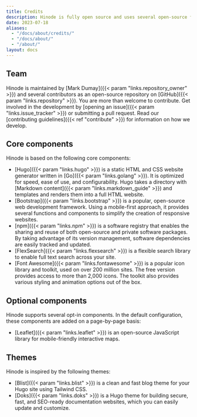 ```yaml
---
title: Credits
description: Hinode is fully open source and uses several open-source frameworks and libraries.
date: 2023-07-18
aliases:
  - "/docs/about/credits/"
  - "/docs/about/"
  - "/about/"
layout: docs
---
```


## Team

Hinode is maintained by [Mark Dumay]({{< param "links.repository_owner" >}}) and several contributors as an open-source repository on [GitHub]({{< param "links.repository" >}}). You are more than welcome to contribute. Get involved in the development by [opening an issue]({{< param "links.issue_tracker" >}}) or submitting a pull request. Read our [contributing guidelines]({{< ref "contribute" >}}) for information on how we develop.

## Core components

Hinode is based on the following core components:

- [Hugo]({{< param "links.hugo" >}}) is a static HTML and CSS website generator written in [Go]({{< param "links.golang" >}}). It is optimized for speed, ease of use, and configurability. Hugo takes a directory with [Markdown content]({{< param "links.markdown_guide" >}}) and templates and renders them into a full HTML website.
- [Bootstrap]({{< param "links.bootstrap" >}}) is a popular, open-source web development framework. Using a mobile-first approach, it provides several functions and components to simplify the creation of responsive websites.
- [npm]({{< param "links.npm" >}}) is a software registry that enables the sharing and reuse of both open-source and private software packages. By taking advantage of its version management, software dependencies are easily tracked and updated.
- [FlexSearch]({{< param "links.flexsearch" >}}) is a flexible search library to enable full text search across your site.
- [Font Awesome]({{< param "links.fontawesome" >}}) is a popular icon library and toolkit, used on over 200 million sites. The free version provides access to more than 2,000 icons. The toolkit also provides various styling and animation options out of the box.

## Optional components

Hinode supports several opt-in components. In the default configuration, these components are added on a page-by-page basis:

- [Leaflet]({{< param "links.leaflet" >}}) is an open-source JavaScript library for mobile-friendly interactive maps.

## Themes

Hinode is inspired by the following themes:

- [Blist]({{< param "links.blist" >}}) is a clean and fast blog theme for your Hugo site using Tailwind CSS.
- [Doks]({{< param "links.doks" >}}) is a Hugo theme for building secure, fast, and SEO-ready documentation websites, which you can easily update and customize.
